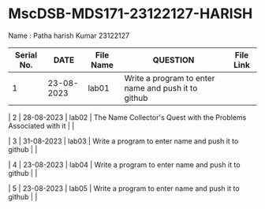 # MscDSB-MDS171-23122127-HARISH
Name : Patha harish Kumar
23122127




|Serial No.|    DATE     |  File Name       |                     QUESTION                         |      File Link            |             
|----------|------------ | -----------------|------------------------------------------------------|---------------------------|
|   1      |  23-08-2023 |      lab01       |  Write a program to enter name and push it to github |                           |

|   2      |  28-08-2023 |      lab02       |  The Name Collector's Quest with the 
                                                Problems Associated with it                        |                           |

|   3      |  31-08-2023 |      lab03       |  Write a program to enter name and push it to github |                           |

|   4      |  23-08-2023 |      lab04       |  Write a program to enter name and push it to github |                           |

|   5      |  23-08-2023 |      lab05       |  Write a program to enter name and push it to github |                           |





 

